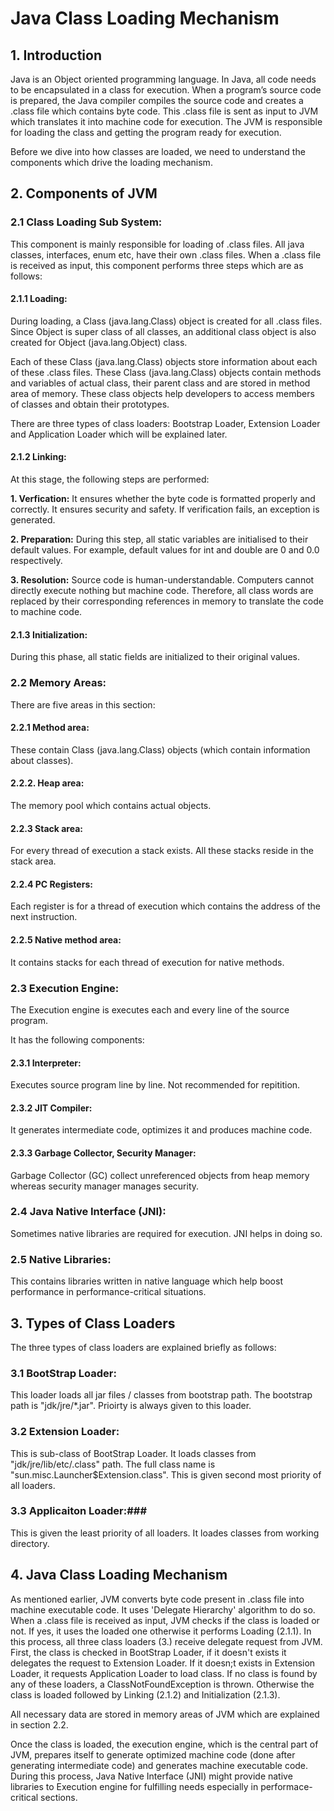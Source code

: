 # Java Class Loading Mechanism #


## 1. Introduction ##

Java is an Object oriented programming language. In Java, all code needs to be encapsulated in a class for execution. When a program’s source code is prepared, the Java compiler compiles the source code and creates a .class file which contains byte code. This .class file is sent as input to JVM which translates it into machine code for execution. The JVM is responsible for loading the class and getting the program ready for execution.

Before we dive into how classes are loaded, we need to understand the components which drive the loading mechanism. 


## 2. Components of JVM ##


### 2.1 Class Loading Sub System: ###


This component is mainly responsible for loading of .class files. All java classes, interfaces, enum etc, have their own .class files. When a .class file is received as input, this component performs three steps which are as follows:

#### 2.1.1 Loading: ####
During loading, a Class (java.lang.Class) object is created for all .class files. Since Object is super class of all classes, an additional class object is also created for Object (java.lang.Object) class. 

Each of these Class (java.lang.Class) objects store information about each of these .class files. These Class (java.lang.Class) objects contain methods and variables of actual class, their parent class and are stored in method area of memory. These class objects help developers to access members of classes and obtain their prototypes.

There are three types of class loaders: Bootstrap Loader, Extension Loader and Application Loader which will be explained later.

#### 2.1.2 Linking: ####

At this stage, the following steps are performed:

**1. Verfication:**
It ensures whether the byte code is formatted properly and correctly. It ensures security and safety.
If verification fails, an exception is generated.

**2. Preparation:**
During this step, all static variables are initialised to their default values. For example, default values for int and double are 0 and 0.0 respectively.

**3. Resolution:**
Source code is human-understandable. Computers cannot directly execute nothing but  machine code. Therefore, all class words are replaced by their corresponding references in memory to translate the code to machine code.

#### 2.1.3 Initialization: ####
During this phase, all static fields are initialized to their original values.

### 2.2 Memory Areas: ###
There are five areas in this section:

#### 2.2.1 Method area: #### 
These contain Class (java.lang.Class) objects (which contain information about classes).

#### 2.2.2. Heap area: ####
The memory pool which contains actual objects.

#### 2.2.3 Stack area: ####
For every thread of execution a stack exists. All these stacks reside in the stack area.

#### 2.2.4 PC Registers: ####
Each register is for a thread of execution which contains the address of the next instruction.

#### 2.2.5 Native method area: ####
It contains stacks for each thread of execution for native methods.


### 2.3 Execution Engine: ###

The Execution engine is executes each and every line of the source program.

It has the following components: 

#### 2.3.1 Interpreter: ####
Executes source program line by line. Not recommended for repitition.

#### 2.3.2 JIT Compiler: ####
It generates intermediate code, optimizes it and produces machine code.

#### 2.3.3 Garbage Collector, Security Manager: ####
Garbage Collector (GC) collect unreferenced objects from heap memory whereas security manager manages security.


### 2.4 Java Native Interface (JNI): ###
Sometimes native libraries are required for execution. JNI helps in doing so.


### 2.5 Native Libraries: ###
This contains libraries written in native language which help boost performance in performance-critical situations.

## 3. Types of Class Loaders ##
The three types of class loaders are explained briefly as follows:

### 3.1 BootStrap Loader: ###
This loader loads all jar files / classes from bootstrap path. The bootstrap path is "jdk/jre/*.jar". Prioirty is always given to this loader.

### 3.2 Extension Loader: ### 
	
This is sub-class of BootStrap Loader. It loads classes from "jdk/jre/lib/etc/.class" path.
The full class name is "sun.misc.Launcher$Extension.class". This is given second most priority of all loaders.

### 3.3 Applicaiton Loader:###
This is given the least priority of all loaders. It loades classes from working directory. 


## 4. Java Class Loading Mechanism ## 

As mentioned earlier, JVM converts byte code present in .class file into machine executable code. It uses 'Delegate Hierarchy' algorithm to do so. When a .class file is received as input, JVM checks if the class is loaded or not. 
	If yes, it uses the loaded one otherwise it performs Loading (2.1.1). In this process, all three class loaders (3.) receive delegate request from JVM. First, the class is checked in BootStrap Loader, if it doesn't exists it delegates the request to Extension Loader. If it doesn;t exists in Extension Loader, it requests Application Loader to load class.
	If no class is found by any of these loaders, a ClassNotFoundException is thrown. Otherwise the class is loaded followed by Linking (2.1.2) and Initialization (2.1.3).

All necessary data are stored in memory areas of JVM which are explained in section 2.2.

Once the class is loaded, the execution engine, which is the central part of JVM, prepares itself to generate optimized machine code (done after generating intermediate code) and generates machine executable code.
	During this process, Java Native Interface (JNI) might provide native libraries to Execution engine for fulfilling needs especially in performace-critical sections.





